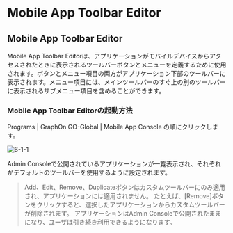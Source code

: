 # Mobile App Toolbar Editor

## Mobile App Toolbar Editor

Mobile App Toolbar Editorは、アプリケーションがモバイルデバイスからアクセスされたときに表示されるツールバーボタンとメニューを定義するために使用されます。ボタンとメニュー項目の両方がアプリケーション下部のツールバーに表示されます。メニュー項目には、メインツールバーのすぐ上の別のツールバーに表示されるサブメニュー項目を含めることができます。

### Mobile App Toolbar Editorの起動方法

Programs | GraphOn GO-Global | Mobile App Console の順にクリックします。

![6-1-1](/img/6-1-1.png) 

Admin Consoleで公開されているアプリケーションが一覧表示され、それぞれがデフォルトのツールバーを使用するように設定されます。

>Add、Edit、Remove、Duplicateボタンはカスタムツールバーにのみ適用され、アプリケーションには適用されません。 たとえば、[Remove]ボタンをクリックすると、選択したアプリケーションからカスタムツールバーが削除されます。 アプリケーションはAdmin Consoleで公開されたままになり、ユーザは引き続き利用できるようになります。